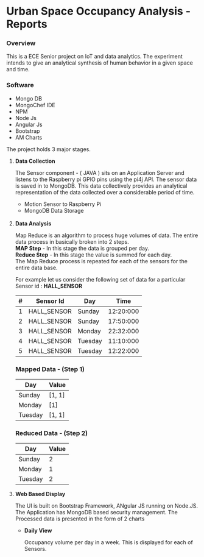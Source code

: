 <div>
	<div>
		<h1>Urban Space Occupancy Analysis - Reports</h1>
	</div>
	<div>	
		<h3>Overview</h3>
		<p>
		  This is a ECE Senior project on IoT and data analytics. The experiment intends to give an analytical synthesis of human behavior in a given space and time.
		  <br/>
		<h3>Software</h3>
		<p>
			<ul>
				<li>Mongo DB</li>
				<li>MongoChef IDE</li>
				<li>NPM</li>
				<li>Node Js</li>
				<li>Angular Js</li>
				<li>Bootstrap</li>
				<li>AM Charts</li>
			</ul>
		</p>		  
		  The project holds 3 major stages.
		  <ol>
			<li><strong>Data Collection</strong>
				<p>
					The Sensor component - ( JAVA ) sits on an Application Server and listens to the Raspberry pi GPIO pins using the pi4j API. The sensor data is saved in to MongoDB. This data collectively provides an analytical representation of the data collected over a considerable period of time.
				</p>
				<ul>
					<li>Motion Sensor to Raspberry Pi</li>
					<li>MongoDB Data Storage</li>
				</ul><br/>
			</li>
			<li><strong>Data Analysis</strong><br/>
				<p>
					Map Reduce is an algorithm to process huge volumes of data. The entire data process in basically broken into 2 steps.<br/> 
					<strong>MAP Step</strong> - In this stage the data is grouped per day.<br/>
					<strong>Reduce Step</strong> - In this stage the value is summed for each day.<br/>
					The Map Reduce process is repeated for each of the sensors for the entire data base.					
					<div>
						<div>
							<span>
								For example let us consider the following set of data for a particular Sensor id : <strong>HALL_SENSOR</strong>
							</span>						
							<table>
								<thead>
									<tr>
										<th>#</th>
										<th>Sensor Id</th>
										<th>Day</th>
										<th>Time</th>
									</tr>
								</thead>
								<tbody>
									<tr>
										<td>1</td>
										<td>HALL_SENSOR</td>
										<td>Sunday</td>
										<td>12:20:000</td>
									</tr>
									<tr>
										<td>2</td>
										<td>HALL_SENSOR</td>
										<td>Sunday</td>
										<td>17:50:000</td>
									</tr>
									<tr>
										<td>3</td>
										<td>HALL_SENSOR</td>
										<td>Monday</td>
										<td>22:32:000</td>
									</tr>
									<tr>
										<td>4</td>
										<td>HALL_SENSOR</td>
										<td>Tuesday</td>
										<td>11:10:000</td>
									</tr>
									<tr>
										<td>5</td>
										<td>HALL_SENSOR</td>
										<td>Tuesday</td>
										<td>12:22:000</td>
									</tr>								
								</tbody>
							</table>
						</div>
						<!-- /.table-responsive -->
					</div>
					<div>
						<div>
							<div>
								<div>	
								<h3>
									Mapped Data - (Step 1)
								</h3>
								<table>
									<thead>
										<tr>
											<th>Day</th>
											<th>Value</th>
										</tr>
									</thead>
									<tbody>
										<tr>
											<td>Sunday</td>
											<td>[1, 1]</td>
										</tr>
										<tr>
											<td>Monday</td>
											<td>[1]</td>
										</tr>
										<tr>
											<td>Tuesday</td>
											<td>[1, 1]</td>
										</tr>
									</tbody>
								</table>
								</div>
							</div>
							</div>	
							<div>
							<div>
								<div>	
								<h3>
									Reduced Data - (Step 2)
								</h3>								
								<table>
									<thead>
										<tr>
											<th>Day</th>
											<th>Value</th>
										</tr>
									</thead>
									<tbody>
										<tr>
											<td>Sunday</td>
											<td>2</td>
										</tr>
										<tr>
											<td>Monday</td>
											<td>1</td>
										</tr>
										<tr>
											<td>Tuesday</td>
											<td>2</td>
										</tr>
									</tbody>
								</table>
								</div>
							</div>
						</div>
					</div>							
				</p>				
			</li>
			<li><strong>Web Based Display</strong></li>	
				<p>
					The UI is built on Bootstrap Framework, ANgular JS running on Node.JS. The Application has MongoDB based security management. The Processed data is presented in the form of 2 charts
				</p>
				<ul>
					<li>
						<strong>Daily View</strong>
						<p>
							Occupancy volume per day in a week. This is displayed for each of Sensors.
						</p>
					</li>		
				</ul>
		  </ol>	  
		</p>
	</div>
</div>
